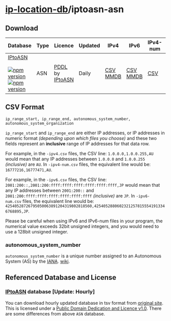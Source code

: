# [ip-location-db](https://github.com/sapics/ip-location-db)/iptoasn-asn

## Download

| Database | Type | Licence | Updated | IPv4 | IPv6 | IPv4-num | IPv6-num |
|---|---|---|---|---|---|---|---|
| [IPtoASN](https://github.com/sapics/ip-location-db/tree/main/iptoasn-asn/)<br><br>[![npm version](https://img.shields.io/npm/v/@ip-location-db/iptoasn-asn?color=success&style=flat-square&label=CSV)](https://www.npmjs.com/package/@ip-location-db/iptoasn-asn)<br>[![npm version](https://img.shields.io/npm/v/@ip-location-db/iptoasn-asn-mmdb?color=success&style=flat-square&label=MMDB)](https://www.npmjs.com/package/@ip-location-db/iptoasn-asn-mmdb) | ASN | [PDDL](https://opendatacommons.org/licenses/pddl/1.0/) by [IPtoASN](https://iptoasn.com/) | Daily | [CSV](https://cdn.jsdelivr.net/npm/@ip-location-db/iptoasn-asn/iptoasn-asn-ipv4.csv)<br>[MMDB](https://cdn.jsdelivr.net/npm/@ip-location-db/iptoasn-asn-mmdb/iptoasn-asn-ipv4.mmdb) | [CSV](https://cdn.jsdelivr.net/npm/@ip-location-db/iptoasn-asn/iptoasn-asn-ipv6.csv)<br>[MMDB](https://cdn.jsdelivr.net/npm/@ip-location-db/iptoasn-asn-mmdb/iptoasn-asn-ipv6.mmdb) | [CSV](https://cdn.jsdelivr.net/npm/@ip-location-db/iptoasn-asn/iptoasn-asn-ipv4-num.csv) | [CSV](https://cdn.jsdelivr.net/npm/@ip-location-db/iptoasn-asn/iptoasn-asn-ipv6-num.csv) |


## CSV Format

```CSV
ip_range_start, ip_range_end, autonomous_system_number, autonomous_system_organization
```
`ip_range_start` and `ip_range_end` are either IP addresses, or IP addresses in numeric format *(depending upon which files you choose)* and these two fields represent an **inclusive** range of IP addresses for that data row.

For example, in the `-ipv4.csv` files, the CSV line: `1.0.0.0,1.0.0.255,AU` would mean that any IP addresses between `1.0.0.0` and `1.0.0.255` *(inclusive)* are `AU`. In `-ipv4-num.csv` files, the equivalent line would be: `16777216,16777471,AU`.

For example, in the `-ipv6.csv` files, the CSV line: `2001:200::,2001:200:ffff:ffff:ffff:ffff:ffff:ffff,JP` would mean that any IP addresses between `2001:200::` and `2001:200:ffff:ffff:ffff:ffff:ffff:ffff` *(inclusive)* are `JP`. In `-ipv6-num.csv` files, the equivalent line would be: `42540528726795050063891204319802818560,42540528806023212578155541913346768895,JP`.

Please be careful when using IPv6 and IPv6-num files in your program, the numerical value exceeds 32bit unsigned integers, and you would need to use a 128bit unsigned integer.


### autonomous_system_number

`autonomous_system_number` is a unique number assigned to an Autonomous System (AS) by the [IANA](https://www.iana.org/). [wiki](https://wikipedia.org/wiki/Autonomous_system_(Internet)).


## Referenced Database and License



### [IPtoASN](https://iptoasn.com/) database [Update: Hourly]

You can download hourly updated database in tsv format from [original site](https://iptoasn.com/).
This is licensed under a [Public Domain Dedication and Licence v1.0](https://opendatacommons.org/licenses/pddl/1.0/).
There are some differences from above `ASN` database.

